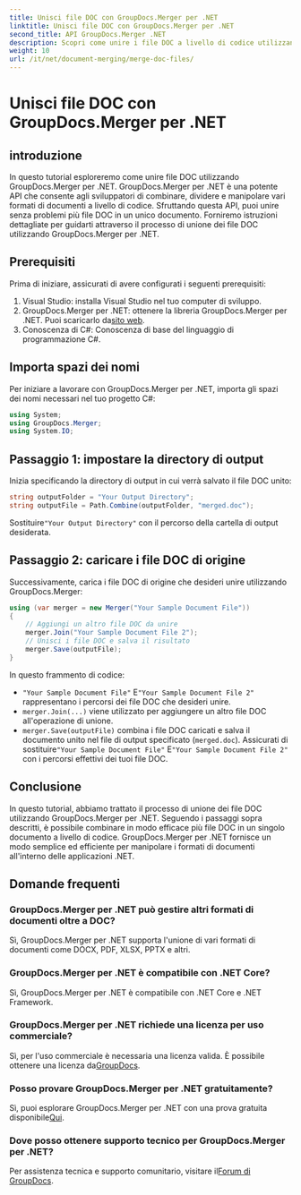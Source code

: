 ```yaml
---
title: Unisci file DOC con GroupDocs.Merger per .NET
linktitle: Unisci file DOC con GroupDocs.Merger per .NET
second_title: API GroupDocs.Merger .NET
description: Scopri come unire i file DOC a livello di codice utilizzando GroupDocs.Merger per .NET. Segui la nostra guida passo passo per combinare facilmente più documenti in uno solo.
weight: 10
url: /it/net/document-merging/merge-doc-files/
---
```


# Unisci file DOC con GroupDocs.Merger per .NET

## introduzione
In questo tutorial esploreremo come unire file DOC utilizzando GroupDocs.Merger per .NET. GroupDocs.Merger per .NET è una potente API che consente agli sviluppatori di combinare, dividere e manipolare vari formati di documenti a livello di codice. Sfruttando questa API, puoi unire senza problemi più file DOC in un unico documento. Forniremo istruzioni dettagliate per guidarti attraverso il processo di unione dei file DOC utilizzando GroupDocs.Merger per .NET.
## Prerequisiti
Prima di iniziare, assicurati di avere configurati i seguenti prerequisiti:
1. Visual Studio: installa Visual Studio nel tuo computer di sviluppo.
2.  GroupDocs.Merger per .NET: ottenere la libreria GroupDocs.Merger per .NET. Puoi scaricarlo da[sito web](https://releases.groupdocs.com/merger/net/).
3. Conoscenza di C#: Conoscenza di base del linguaggio di programmazione C#.
## Importa spazi dei nomi
Per iniziare a lavorare con GroupDocs.Merger per .NET, importa gli spazi dei nomi necessari nel tuo progetto C#:
```csharp
using System; 
using GroupDocs.Merger;
using System.IO;
```
## Passaggio 1: impostare la directory di output
Inizia specificando la directory di output in cui verrà salvato il file DOC unito:
```csharp
string outputFolder = "Your Output Directory";
string outputFile = Path.Combine(outputFolder, "merged.doc");
```
 Sostituire`"Your Output Directory"` con il percorso della cartella di output desiderata.
## Passaggio 2: caricare i file DOC di origine
Successivamente, carica i file DOC di origine che desideri unire utilizzando GroupDocs.Merger:
```csharp
using (var merger = new Merger("Your Sample Document File"))
{
    // Aggiungi un altro file DOC da unire
    merger.Join("Your Sample Document File 2");
    // Unisci i file DOC e salva il risultato
    merger.Save(outputFile);
}
```
In questo frammento di codice:
- `"Your Sample Document File"` E`"Your Sample Document File 2"` rappresentano i percorsi dei file DOC che desideri unire.
- `merger.Join(...)` viene utilizzato per aggiungere un altro file DOC all'operazione di unione.
- `merger.Save(outputFile)` combina i file DOC caricati e salva il documento unito nel file di output specificato (`merged.doc`).
 Assicurati di sostituire`"Your Sample Document File"` E`"Your Sample Document File 2"` con i percorsi effettivi dei tuoi file DOC.
## Conclusione
In questo tutorial, abbiamo trattato il processo di unione dei file DOC utilizzando GroupDocs.Merger per .NET. Seguendo i passaggi sopra descritti, è possibile combinare in modo efficace più file DOC in un singolo documento a livello di codice. GroupDocs.Merger per .NET fornisce un modo semplice ed efficiente per manipolare i formati di documenti all'interno delle applicazioni .NET.

## Domande frequenti
### GroupDocs.Merger per .NET può gestire altri formati di documenti oltre a DOC?
Sì, GroupDocs.Merger per .NET supporta l'unione di vari formati di documenti come DOCX, PDF, XLSX, PPTX e altri.
### GroupDocs.Merger per .NET è compatibile con .NET Core?
Sì, GroupDocs.Merger per .NET è compatibile con .NET Core e .NET Framework.
### GroupDocs.Merger per .NET richiede una licenza per uso commerciale?
 Sì, per l'uso commerciale è necessaria una licenza valida. È possibile ottenere una licenza da[GroupDocs](https://purchase.groupdocs.com/buy).
### Posso provare GroupDocs.Merger per .NET gratuitamente?
 Sì, puoi esplorare GroupDocs.Merger per .NET con una prova gratuita disponibile[Qui](https://releases.groupdocs.com/).
### Dove posso ottenere supporto tecnico per GroupDocs.Merger per .NET?
 Per assistenza tecnica e supporto comunitario, visitare il[Forum di GroupDocs](https://forum.groupdocs.com/c/merger/32).